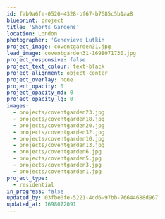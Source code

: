 ```yaml
---
id: fab9a6fe-0520-4328-bf67-b7685c5b1aa8
blueprint: project
title: 'Shorts Gardens'
location: London
photographer: 'Genevieve Lutkin'
project_image: coventgarden31.jpg
lead_image: coventgarden31-1698071730.jpg
project_responsive: false
project_text_colour: text-black
project_alignment: object-center
project_overlay: none
project_opacity: 0
project_opacity_md: 0
project_opacity_lg: 0
images:
  - projects/coventgarden23.jpg
  - projects/coventgarden18.jpg
  - projects/coventgarden20.jpg
  - projects/coventgarden32.jpg
  - projects/coventgarden10.jpg
  - projects/coventgarden13.jpg
  - projects/coventgarden6.jpg
  - projects/coventgarden5.jpg
  - projects/coventgarden3.jpg
  - projects/coventgarden1.jpg
project_type:
  - residential
in_progress: false
updated_by: 03fbe0fe-5221-4cd6-97bb-76644688d967
updated_at: 1698072091
---
```

